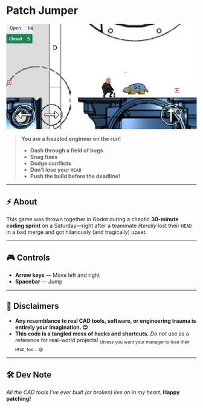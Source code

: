 # Patch Jumper

![Game Preview](preview.png)

> **You are a frazzled engineer on the run!**
>
> - **Dash through a field of bugs**
> - **Snag fixes**
> - **Dodge conflicts**
> - **Don’t lose your `HEAD`**
> - **Push the build before the deadline!**

---

## ⚡ About

This game was thrown together in Godot during a chaotic **30-minute coding sprint** on a Saturday—right after a teammate *literally* lost their `HEAD` in a bad merge and got hilariously (and tragically) upset.

---

## 🎮 Controls

- **Arrow keys** — Move left and right
- **Spacebar** — Jump

---

## 🚨 Disclaimers

- **Any resemblance to real CAD tools, software, or engineering trauma is entirely your imagination. 😉**
- **This code is a tangled mess of hacks and shortcuts.**
  _Do not_ use as a reference for real-world projects!
  <sub>Unless you want your manager to lose their `HEAD`, too… 😅</sub>

---

## 🛠️ Dev Note

_All the CAD tools I’ve ever built (or broken) live on in my heart._
**Happy patching!**
